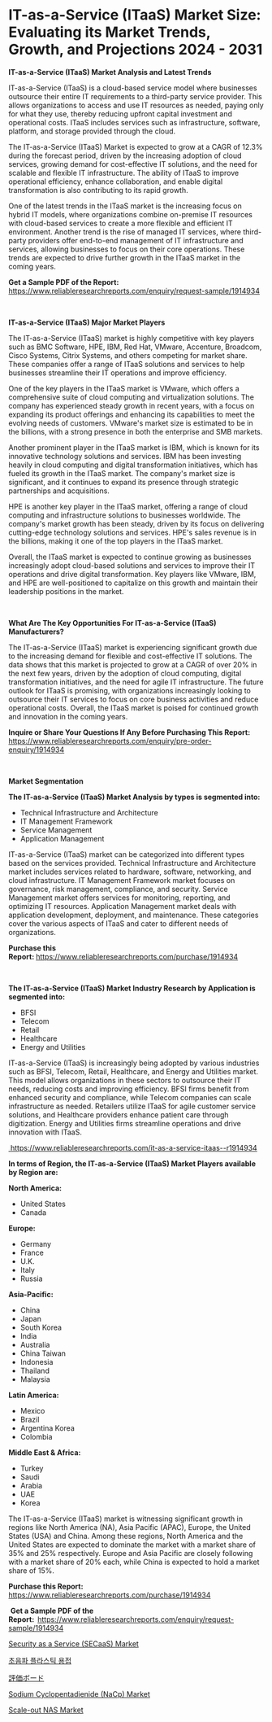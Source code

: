 <p><h1>IT-as-a-Service (ITaaS) Market Size: Evaluating its Market Trends, Growth, and Projections 2024 - 2031</h1></p><p><strong>IT-as-a-Service (ITaaS) Market Analysis and Latest Trends</strong></p>
<p><p>IT-as-a-Service (ITaaS) is a cloud-based service model where businesses outsource their entire IT requirements to a third-party service provider. This allows organizations to access and use IT resources as needed, paying only for what they use, thereby reducing upfront capital investment and operational costs. ITaaS includes services such as infrastructure, software, platform, and storage provided through the cloud.</p><p>The IT-as-a-Service (ITaaS) Market is expected to grow at a CAGR of 12.3% during the forecast period, driven by the increasing adoption of cloud services, growing demand for cost-effective IT solutions, and the need for scalable and flexible IT infrastructure. The ability of ITaaS to improve operational efficiency, enhance collaboration, and enable digital transformation is also contributing to its rapid growth.</p><p>One of the latest trends in the ITaaS market is the increasing focus on hybrid IT models, where organizations combine on-premise IT resources with cloud-based services to create a more flexible and efficient IT environment. Another trend is the rise of managed IT services, where third-party providers offer end-to-end management of IT infrastructure and services, allowing businesses to focus on their core operations. These trends are expected to drive further growth in the ITaaS market in the coming years.</p></p>
<p><strong>Get a Sample PDF of the Report:&nbsp;</strong> <a href="https://www.reliableresearchreports.com/enquiry/request-sample/1914934">https://www.reliableresearchreports.com/enquiry/request-sample/1914934</a></p>
<p>&nbsp;</p>
<p><strong>IT-as-a-Service (ITaaS) Major Market Players</strong></p>
<p><p>The IT-as-a-Service (ITaaS) market is highly competitive with key players such as BMC Software, HPE, IBM, Red Hat, VMware, Accenture, Broadcom, Cisco Systems, Citrix Systems, and others competing for market share. These companies offer a range of ITaaS solutions and services to help businesses streamline their IT operations and improve efficiency.</p><p>One of the key players in the ITaaS market is VMware, which offers a comprehensive suite of cloud computing and virtualization solutions. The company has experienced steady growth in recent years, with a focus on expanding its product offerings and enhancing its capabilities to meet the evolving needs of customers. VMware's market size is estimated to be in the billions, with a strong presence in both the enterprise and SMB markets.</p><p>Another prominent player in the ITaaS market is IBM, which is known for its innovative technology solutions and services. IBM has been investing heavily in cloud computing and digital transformation initiatives, which has fueled its growth in the ITaaS market. The company's market size is significant, and it continues to expand its presence through strategic partnerships and acquisitions.</p><p>HPE is another key player in the ITaaS market, offering a range of cloud computing and infrastructure solutions to businesses worldwide. The company's market growth has been steady, driven by its focus on delivering cutting-edge technology solutions and services. HPE's sales revenue is in the billions, making it one of the top players in the ITaaS market.</p><p>Overall, the ITaaS market is expected to continue growing as businesses increasingly adopt cloud-based solutions and services to improve their IT operations and drive digital transformation. Key players like VMware, IBM, and HPE are well-positioned to capitalize on this growth and maintain their leadership positions in the market.</p></p>
<p>&nbsp;</p>
<p><strong>What Are The Key Opportunities For IT-as-a-Service (ITaaS) Manufacturers?</strong></p>
<p><p>The IT-as-a-Service (ITaaS) market is experiencing significant growth due to the increasing demand for flexible and cost-effective IT solutions. The data shows that this market is projected to grow at a CAGR of over 20% in the next few years, driven by the adoption of cloud computing, digital transformation initiatives, and the need for agile IT infrastructure. The future outlook for ITaaS is promising, with organizations increasingly looking to outsource their IT services to focus on core business activities and reduce operational costs. Overall, the ITaaS market is poised for continued growth and innovation in the coming years.</p></p>
<p><strong>Inquire or Share Your Questions If Any Before Purchasing This Report:</strong> <a href="https://www.reliableresearchreports.com/enquiry/pre-order-enquiry/1914934">https://www.reliableresearchreports.com/enquiry/pre-order-enquiry/1914934</a></p>
<p>&nbsp;</p>
<p><strong>Market Segmentation</strong></p>
<p><strong>The IT-as-a-Service (ITaaS) Market Analysis by types is segmented into:</strong></p>
<p><ul><li>Technical Infrastructure and Architecture</li><li>IT Management Framework</li><li>Service Management</li><li>Application Management</li></ul></p>
<p><p>IT-as-a-Service (ITaaS) market can be categorized into different types based on the services provided. Technical Infrastructure and Architecture market includes services related to hardware, software, networking, and cloud infrastructure. IT Management Framework market focuses on governance, risk management, compliance, and security. Service Management market offers services for monitoring, reporting, and optimizing IT resources. Application Management market deals with application development, deployment, and maintenance. These categories cover the various aspects of ITaaS and cater to different needs of organizations.</p></p>
<p><strong>Purchase this Report:&nbsp;</strong><a href="https://www.reliableresearchreports.com/purchase/1914934">https://www.reliableresearchreports.com/purchase/1914934</a></p>
<p>&nbsp;</p>
<p><strong>The IT-as-a-Service (ITaaS) Market Industry Research by Application is segmented into:</strong></p>
<p><ul><li>BFSI</li><li>Telecom</li><li>Retail</li><li>Healthcare</li><li>Energy and Utilities</li></ul></p>
<p><p>IT-as-a-Service (ITaaS) is increasingly being adopted by various industries such as BFSI, Telecom, Retail, Healthcare, and Energy and Utilities market. This model allows organizations in these sectors to outsource their IT needs, reducing costs and improving efficiency. BFSI firms benefit from enhanced security and compliance, while Telecom companies can scale infrastructure as needed. Retailers utilize ITaaS for agile customer service solutions, and Healthcare providers enhance patient care through digitization. Energy and Utilities firms streamline operations and drive innovation with ITaaS.</p></p>
<p><a href="https://www.reliableresearchreports.com/it-as-a-service-itaas--r1914934">&nbsp;https://www.reliableresearchreports.com/it-as-a-service-itaas--r1914934</a></p>
<p><strong>In terms of Region, the IT-as-a-Service (ITaaS) Market Players available by Region are:</strong></p>
<p>
    <p> <strong> North America: </strong>
        <ul>
            <li>United States</li>
            <li>Canada</li>
        </ul>
        </p> 
    <p> <strong> Europe: </strong>
        <ul>
            <li>Germany</li>
            <li>France</li>
            <li>U.K.</li>
            <li>Italy</li>
            <li>Russia</li>
        </ul>
        </p> 
    <p> <strong> Asia-Pacific: </strong>
        <ul>
            <li>China</li>
            <li>Japan</li>
            <li>South Korea</li>
            <li>India</li>
            <li>Australia</li>
            <li>China Taiwan</li>
            <li>Indonesia</li>
            <li>Thailand</li>
            <li>Malaysia</li>
        </ul>
        </p> 
    <p> <strong> Latin America: </strong>
        <ul>
            <li>Mexico</li>
            <li>Brazil</li>
            <li>Argentina Korea</li>
            <li>Colombia</li>
        </ul>
        </p> 
    <p> <strong> Middle East & Africa: </strong>
        <ul>
            <li>Turkey</li>
            <li>Saudi</li>
            <li>Arabia</li>
            <li>UAE</li>
            <li>Korea</li>
        </ul>
    </p>
    </p>
<p><p>The IT-as-a-Service (ITaaS) market is witnessing significant growth in regions like North America (NA), Asia Pacific (APAC), Europe, the United States (USA) and China. Among these regions, North America and the United States are expected to dominate the market with a market share of 35% and 25% respectively. Europe and Asia Pacific are closely following with a market share of 20% each, while China is expected to hold a market share of 15%.</p></p>
<p><strong>Purchase this Report: </strong><a href="https://www.reliableresearchreports.com/purchase/1914934">https://www.reliableresearchreports.com/purchase/1914934</a></p>
<p>&nbsp;<strong>Get a Sample PDF of the Report:&nbsp;&nbsp;</strong><a href="https://www.reliableresearchreports.com/enquiry/request-sample/1914934">https://www.reliableresearchreports.com/enquiry/request-sample/1914934</a></p>
<p><strong></strong></p>
<p><p><a href="https://github.com/seekum/Market-Research-Report-List-2/blob/main/security-as-a-service-secaas-market.md">Security as a Service (SECaaS) Market</a></p><p><a href="https://github.com/durgin521/Market-Research-Report-List-1/blob/main/275006661876.md">초음파 플라스틱 용접</a></p><p><a href="https://github.com/RudyBoyer2017/Market-Research-Report-List-1/blob/main/168717362524.md">評価ボード</a></p><p><a href="https://www.linkedin.com/pulse/sodium-cyclopentadienide-nacp-market-dynamics-2024-2031-also-its-ktobf">Sodium Cyclopentadienide (NaCp) Market</a></p><p><a href="https://github.com/timeliteaut/Market-Research-Report-List-2/blob/main/scale-out-nas-market.md">Scale-out NAS Market</a></p></p>